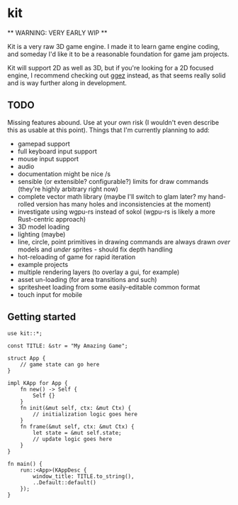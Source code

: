 # kit

** WARNING: VERY EARLY WIP **

Kit is a very raw 3D game engine. I made it to learn game engine coding, and someday I'd like it to be a reasonable foundation for game jam projects.

Kit will support 2D as well as 3D, but if you're looking for a 2D focused engine, I recommend checking out [ggez]() instead, as that seems really solid and is way further along in development.

## TODO

Missing features abound. Use at your own risk (I wouldn't even describe this as usable at this point). Things that I'm currently planning to add:

- gamepad support
- full keyboard input support
- mouse input support
- audio
- documentation might be nice /s
- sensible (or extensible? configurable?) limits for draw commands (they're highly arbitrary right now)
- complete vector math library (maybe I'll switch to glam later? my hand-rolled version has many holes and inconsistencies at the moment)
- investigate using wgpu-rs instead of sokol (wgpu-rs is likely a more Rust-centric approach)
- 3D model loading
- lighting (maybe)
- line, circle, point primitives in drawing commands are always drawn *over* models and *under* sprites - should fix depth handling
- hot-reloading of game for rapid iteration
- example projects
- multiple rendering layers (to overlay a gui, for example)
- asset un-loading (for area transitions and such)
- spritesheet loading from some easily-editable common format
- touch input for mobile

## Getting started

```
use kit::*;

const TITLE: &str = "My Amazing Game";

struct App {
    // game state can go here
}

impl KApp for App {
    fn new() -> Self {
        Self {}
    }
    fn init(&mut self, ctx: &mut Ctx) {
        // initialization logic goes here
    }
    fn frame(&mut self, ctx: &mut Ctx) {
        let state = &mut self.state;
        // update logic goes here
    }
}

fn main() {
    run::<App>(KAppDesc {
        window_title: TITLE.to_string(),
        ..Default::default()
    });
}
```